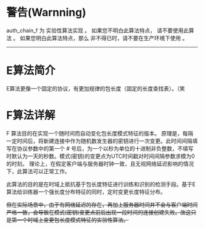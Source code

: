 # 警告(Warnning)

auth_chain_f 为 实验性算法实现 。
如果您不明白此算法特点， 请不要使用此算法 。
如果您明白此算法特点，那么 非不得已时，请不要在生产环境下使用 。




-----


# E算法简介

E算法更像一个固定的协议，有更加规律的包长度（固定的长度查找表）。（笑

# F算法详解

F 算法目的在实现一个随时间而自动变化包长度模式特征的版本。
原理是，每隔一定时间后，将新建连接中作为随机数发生器的密钥进行一次变更。此时间间隔填写在协议参数中的第一个 # 号后，为一个以秒为单位的十进制非负整数，不填写时默认为一天的秒数。模式(密钥)的变更点为UTC时间戳对时间间隔参数求模为0的时刻。
理论上，在假定客户端与服务器时钟一致，且无视网络延迟影响的情况下，此算法可以正常工作。

此算法的目的是在时域上抵抗基于包长度特征进行训练和识别的检测手段。基于E算法给训练器一个强长度分布特征的同时，定时变更长度特征分布。

~~但在实际场景中，由于有网络延迟的存在，再加上服务器时间并不会与客户端时间严格一致，会导致在模式(密钥)变更点前后出现一段时间的连接创建失败。故这只是第一个时域上变更包长度模式特征的实验性算法。~~
